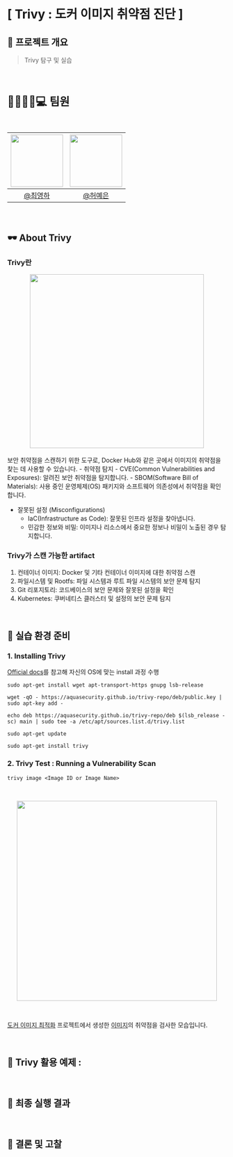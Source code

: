 # [ Trivy : 도커 이미지 취약점 진단 ]

## 🧹 프로젝트 개요
> Trivy 탐구 및 실습

<br>
<h2 style="font-size: 25px;"> 👨‍👨‍👧‍👦💻 팀원 <br>
<br>
    
|<img src="https://avatars.githubusercontent.com/u/64997345?v=4" width="120" height="120"/>|<img src="https://avatars.githubusercontent.com/u/38968449?v=4" width="120" height="120"/>
|:-:|:-:|
|[@최영하](https://github.com/ChoiYoungha)|[@허예은](https://github.com/yyyeun)

</h2>
<br>

## 🕶 About Trivy
### Trivy란
<div align="center">
<img src="https://github.com/user-attachments/assets/981bb83c-7783-407f-b264-b7ca9425df2a" width="400">
</div><br>
보안 취약점을 스캔하기 위한 도구로, Docker Hub와 같은 곳에서 이미지의 취약점을 찾는 데 사용할 수 있습니다.
- 취약점 탐지
    - CVE(Common Vulnerabilities and Exposures): 알려진 보안 취약점을 탐지합니다.
    - SBOM(Software Bill of Materials): 사용 중인 운영체제(OS) 패키지와 소프트웨어 의존성에서 취약점을 확인합니다.

- 잘못된 설정 (Misconfigurations)
    - IaC(Infrastructure as Code): 잘못된 인프라 설정을 찾아냅니다.
    - 민감한 정보와 비밀: 이미지나 리소스에서 중요한 정보나 비밀이 노출된 경우 탐지합니다.

### Trivy가 스캔 가능한 artifact
1. 컨테이너 이미지: Docker 및 기타 컨테이너 이미지에 대한 취약점 스캔
2. 파일시스템 및 Rootfs: 파일 시스템과 루트 파일 시스템의 보안 문제 탐지
3. Git 리포지토리: 코드베이스의 보안 문제와 잘못된 설정을 확인
4. Kubernetes: 쿠버네티스 클러스터 및 설정의 보안 문제 탐지

<br>

## 👜 실습 환경 준비
### 1. Installing Trivy
[Official docs](https://aquasecurity.github.io/trivy/v0.19.2/getting-started/installation/)를 참고해 자신의 OS에 맞는 install 과정 수행
```
sudo apt-get install wget apt-transport-https gnupg lsb-release

wget -qO - https://aquasecurity.github.io/trivy-repo/deb/public.key | sudo apt-key add -

echo deb https://aquasecurity.github.io/trivy-repo/deb $(lsb_release -sc) main | sudo tee -a /etc/apt/sources.list.d/trivy.list

sudo apt-get update

sudo apt-get install trivy
```

### 2. Trivy Test : Running a Vulnerability Scan
```
trivy image <Image ID or Image Name>
``` 
<br><div align="center">
<img src="https://github.com/user-attachments/assets/bf1bdb9e-488e-45d7-a017-a34b6dfa830e" width="460">
</div><br>

[도커 이미지 최적화](https://github.com/yyyeun/WooriFISA3-Docker-ImageOptimization) 프로젝트에서 생성한 [이미지](https://hub.docker.com/r/gymlet/spring_optimization/tags)의 취약점을 검사한 모습입니다.


<br> 

## 🎇 Trivy 활용 예제 : 

<br>

## 🎨 최종 실행 결과

<br>

## 🧵 결론 및 고찰
> 